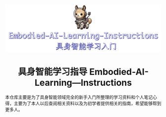 <div align="center">

  <img src="assets/logo.png" alt="EmbodiedAI" width="600"/>

  <h1>具身智能学习指导 Embodied-AI-Learning—Instructions</h1>

</div>

本仓库主要是为了具身智能领域完全的新手入门所整理的学习资料和个人笔记心得，主要为了本人以后查阅相关资料以及为初学者提供相关的指南，希望能够帮到更多人。
  

